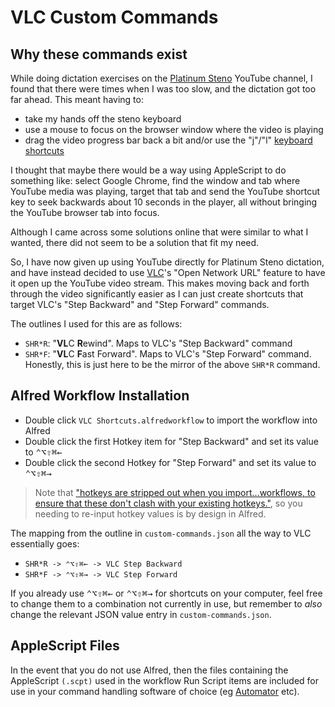 # VLC Custom Commands

## Why these commands exist

While doing dictation exercises on the [Platinum Steno][] YouTube channel, I
found that there were times when I was too slow, and the dictation got too far
ahead. This meant having to:

- take my hands off the steno keyboard
- use a mouse to focus on the browser window where the video is playing
- drag the video progress bar back a bit and/or use the "j"/"l"
  [keyboard shortcuts][Keyboard shortcuts for YouTube]

I thought that maybe there would be a way using AppleScript to do something
like: select Google Chrome, find the window and tab where YouTube media was
playing, target that tab and send the YouTube shortcut key to seek backwards
about 10 seconds in the player, all without bringing the YouTube browser tab
into focus.

Although I came across some solutions online that were similar to what I wanted,
there did not seem to be a solution that fit my need.

So, I have now given up using YouTube directly for Platinum Steno dictation, and
have instead decided to use [VLC][]'s "Open Network URL" feature to have it open
up the YouTube video stream. This makes moving back and forth through the
video significantly easier as I can just create shortcuts that target VLC's
"Step Backward" and "Step Forward" commands.

The outlines I used for this are as follows:

- `SHR*R`: "**VL**C **R**ewind". Maps to VLC's "Step Backward" command
- `SHR*F`: "**VL**C **F**ast Forward". Maps to VLC's "Step Forward" command.
  Honestly, this is just here to be the mirror of the above `SHR*R` command.

## Alfred Workflow Installation

- Double click `VLC Shortcuts.alfredworkflow` to import the workflow into Alfred
- Double click the first Hotkey item for "Step Backward" and set its value to
  <kbd>⌃</kbd><kbd>⌥</kbd><kbd>⇧</kbd><kbd>⌘</kbd><kbd>←</kbd>
- Double click the second Hotkey for "Step Forward" and set its value to
  <kbd>⌃</kbd><kbd>⌥</kbd><kbd>⇧</kbd><kbd>⌘</kbd><kbd>→</kbd>

> Note that ["hotkeys are stripped out when you import...workflows, to ensure
> that these don't clash with your existing hotkeys."][Importing Workflows],
> so you needing to re-input hotkey values is by design in Alfred.

The mapping from the outline in `custom-commands.json` all the way to VLC
essentially goes:

- `SHR*R -> ⌃⌥⇧⌘← -> VLC Step Backward`
- `SHR*F -> ⌃⌥⇧⌘→ -> VLC Step Forward`

If you already use <kbd>⌃</kbd><kbd>⌥</kbd><kbd>⇧</kbd><kbd>⌘</kbd><kbd>←</kbd>
or <kbd>⌃</kbd><kbd>⌥</kbd><kbd>⇧</kbd><kbd>⌘</kbd><kbd>→</kbd> for shortcuts on
your computer, feel free to change them to a combination not currently in use,
but remember to _also_ change the relevant JSON value entry in
`custom-commands.json`.

## AppleScript Files

In the event that you do not use Alfred, then the files containing the
AppleScript `(.scpt)` used in the workflow Run Script items are included for use
in your command handling software of choice (eg [Automator][] etc).

[AppleScript]: https://en.wikipedia.org/wiki/AppleScript
[Automator]: https://support.apple.com/en-au/guide/automator/welcome/mac
[Importing Workflows]: https://www.alfredapp.com/blog/tips-and-tricks/tutorial-importing-and-setting-up-alfred-workflows/
[Platinum Steno]: https://www.youtube.com/channel/UC-bfgyMjBdFuzhuL4Ff6XqA
[Keyboard shortcuts for YouTube]: https://support.google.com/youtube/answer/7631406?hl=en
[VLC]: https://www.videolan.org/vlc/
